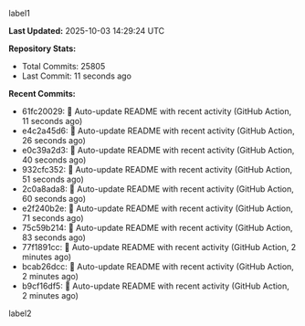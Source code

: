 
label1 
<!-- ACTIVITY_START -->
**Last Updated:** 2025-10-03 14:29:24 UTC

**Repository Stats:**
- Total Commits: 25805
- Last Commit: 11 seconds ago

**Recent Commits:**
- 61fc20029: 🤖 Auto-update README with recent activity (GitHub Action, 11 seconds ago)
- e4c2a45d6: 🤖 Auto-update README with recent activity (GitHub Action, 26 seconds ago)
- e0c39a2d3: 🤖 Auto-update README with recent activity (GitHub Action, 40 seconds ago)
- 932cfc352: 🤖 Auto-update README with recent activity (GitHub Action, 51 seconds ago)
- 2c0a8ada8: 🤖 Auto-update README with recent activity (GitHub Action, 60 seconds ago)
- e2f240b2e: 🤖 Auto-update README with recent activity (GitHub Action, 71 seconds ago)
- 75c59b214: 🤖 Auto-update README with recent activity (GitHub Action, 83 seconds ago)
- 77f1891cc: 🤖 Auto-update README with recent activity (GitHub Action, 2 minutes ago)
- bcab26dcc: 🤖 Auto-update README with recent activity (GitHub Action, 2 minutes ago)
- b9cf16df5: 🤖 Auto-update README with recent activity (GitHub Action, 2 minutes ago)
<!-- ACTIVITY_END -->

label2
